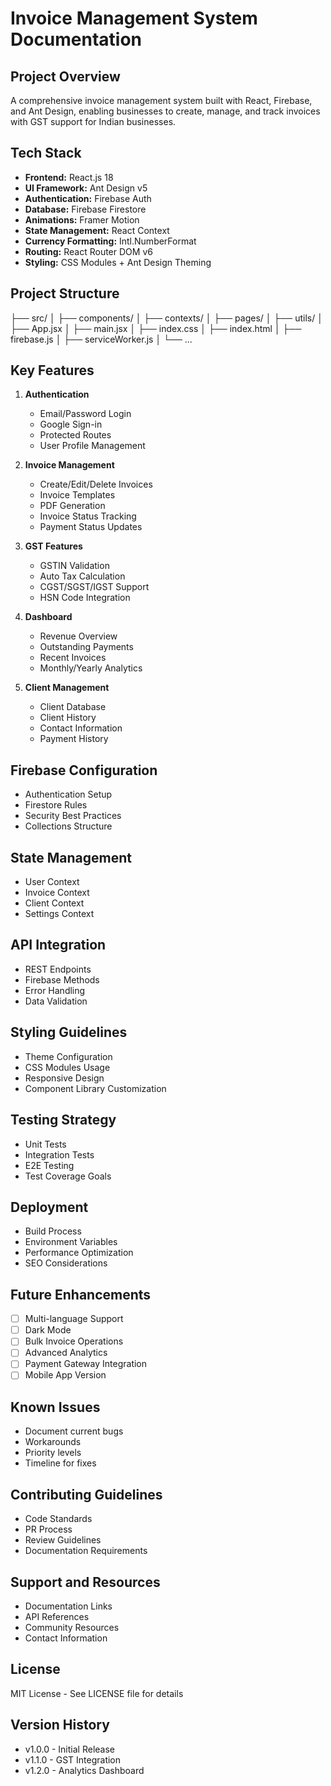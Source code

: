 # Invoice Management System Documentation

## Project Overview
A comprehensive invoice management system built with React, Firebase, and Ant Design, enabling businesses to create, manage, and track invoices with GST support for Indian businesses.

## Tech Stack
- **Frontend:** React.js 18
- **UI Framework:** Ant Design v5
- **Authentication:** Firebase Auth
- **Database:** Firebase Firestore
- **Animations:** Framer Motion
- **State Management:** React Context
- **Currency Formatting:** Intl.NumberFormat
- **Routing:** React Router DOM v6
- **Styling:** CSS Modules + Ant Design Theming

## Project Structure

├── src/
│ ├── components/
│ ├── contexts/
│ ├── pages/
│ ├── utils/
│ ├── App.jsx
│ ├── main.jsx
│ ├── index.css
│ ├── index.html
│ ├── firebase.js
│ ├── serviceWorker.js
│ └── ...

## Key Features
1. **Authentication**
   - Email/Password Login
   - Google Sign-in
   - Protected Routes
   - User Profile Management

2. **Invoice Management**
   - Create/Edit/Delete Invoices
   - Invoice Templates
   - PDF Generation
   - Invoice Status Tracking
   - Payment Status Updates

3. **GST Features**
   - GSTIN Validation
   - Auto Tax Calculation
   - CGST/SGST/IGST Support
   - HSN Code Integration

4. **Dashboard**
   - Revenue Overview
   - Outstanding Payments
   - Recent Invoices
   - Monthly/Yearly Analytics

5. **Client Management**
   - Client Database
   - Client History
   - Contact Information
   - Payment History

## Firebase Configuration
- Authentication Setup
- Firestore Rules
- Security Best Practices
- Collections Structure

## State Management
- User Context
- Invoice Context
- Client Context
- Settings Context

## API Integration
- REST Endpoints
- Firebase Methods
- Error Handling
- Data Validation

## Styling Guidelines
- Theme Configuration
- CSS Modules Usage
- Responsive Design
- Component Library Customization

## Testing Strategy
- Unit Tests
- Integration Tests
- E2E Testing
- Test Coverage Goals

## Deployment
- Build Process
- Environment Variables
- Performance Optimization
- SEO Considerations

## Future Enhancements
- [ ] Multi-language Support
- [ ] Dark Mode
- [ ] Bulk Invoice Operations
- [ ] Advanced Analytics
- [ ] Payment Gateway Integration
- [ ] Mobile App Version

## Known Issues
- Document current bugs
- Workarounds
- Priority levels
- Timeline for fixes

## Contributing Guidelines
- Code Standards
- PR Process
- Review Guidelines
- Documentation Requirements

## Support and Resources
- Documentation Links
- API References
- Community Resources
- Contact Information

## License
MIT License - See LICENSE file for details

## Version History
- v1.0.0 - Initial Release
- v1.1.0 - GST Integration
- v1.2.0 - Analytics Dashboard
